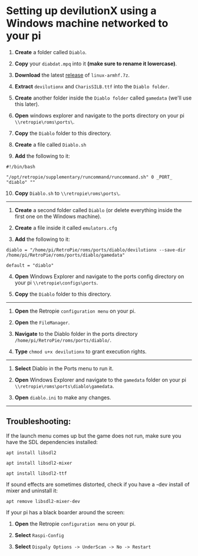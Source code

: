 # Setting up devilutionX using a Windows machine networked to your pi

1. **Create** a folder called `Diablo`.

2. **Copy** your `diabdat.mpq` into it **(make sure to rename it lowercase)**.

3. **Download** the latest [release](https://github.com/diasurgical/devilutionX/releases) of `linux-armhf.7z`.

4. **Extract** `devilutionx` and `CharisSILB.ttf` into the `Diablo folder`.

5. **Create** another folder inside the `Diablo folder` called `gamedata` (we'll use this later).

6. **Open** windows explorer and navigate to the ports directory on your pi `\\retropie\roms\ports\`.

7. **Copy** the `Diablo` folder to this directory.

8. **Create** a file called `Diablo.sh`

9. **Add** the following to it:

`#!/bin/bash`

`"/opt/retropie/supplementary/runcommand/runcommand.sh" 0 _PORT_ "diablo" ""`

10. **Copy** `Diablo.sh` to `\\retropie\roms\ports\`.


***


1. **Create** a second folder called `Diablo` (or delete everything inside the first one on the Windows machine).

2. **Create** a file inside it called `emulators.cfg`

3. **Add** the following to it:

`diablo = "/home/pi/RetroPie/roms/ports/diablo/devilutionx --save-dir /home/pi/RetroPie/roms/ports/diablo/gamedata"`

`default = "diablo"`

4. **Open** Windows Explorer and navigate to the ports config directory on your pi `\\retropie\configs\ports`.

5. **Copy** the `Diablo` folder to this directory.


***

1. **Open** the Retropie `configuration menu` on your pi.

2. **Open** the `FileManager`.

3. **Navigate** to the Diablo folder in the ports directory `/home/pi/RetroPie/roms/ports/diablo/`.

4. **Type** `chmod u+x devilutionx` to grant execution rights. 


***

1. **Select** Diablo in the Ports menu to run it.

2. **Open** Windows Explorer and navigate to the `gamedata` folder on your pi `\\retropie\roms\ports\diablo\gamedata`.

3. **Open** `diablo.ini` to make any changes.


***

## Troubleshooting:

If the launch menu comes up but the game does not run, make sure you have the SDL dependencies installed:

`apt install libsdl2`

`apt install libsdl2-mixer`

`apt install libsdl2-ttf`

If sound effects are sometimes distorted, check if you have a -dev install of mixer and uninstall it:

`apt remove libsdl2-mixer-dev`

If your pi has a black boarder around the screen:

1. **Open** the Retropie `configuration menu` on your pi.

2. **Select** `Raspi-Config`

3. **Select** `Dispaly Options -> UnderScan -> No -> Restart`
